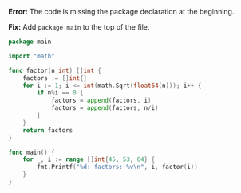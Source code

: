 **Error:** The code is missing the package declaration at the beginning.

**Fix:** Add `package main` to the top of the file.

```go
package main

import "math"

func factor(n int) []int {
	factors := []int{}
	for i := 1; i <= int(math.Sqrt(float64(n))); i++ {
		if n%i == 0 {
			factors = append(factors, i)
			factors = append(factors, n/i)
		}
	}
	return factors
}

func main() {
	for _, i := range []int{45, 53, 64} {
		fmt.Printf("%d: factors: %v\n", i, factor(i))
	}
}
```
